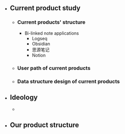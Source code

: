 - ## Current product study
	- ### Current products' structure
		- Bi-linked note applications
			- Logseq
			- Obsidian
			- 思源笔记
			- Notion
	- ### User path of current products
	- ### Data structure design of current products
- ## Ideology
	-
- ## Our product structure